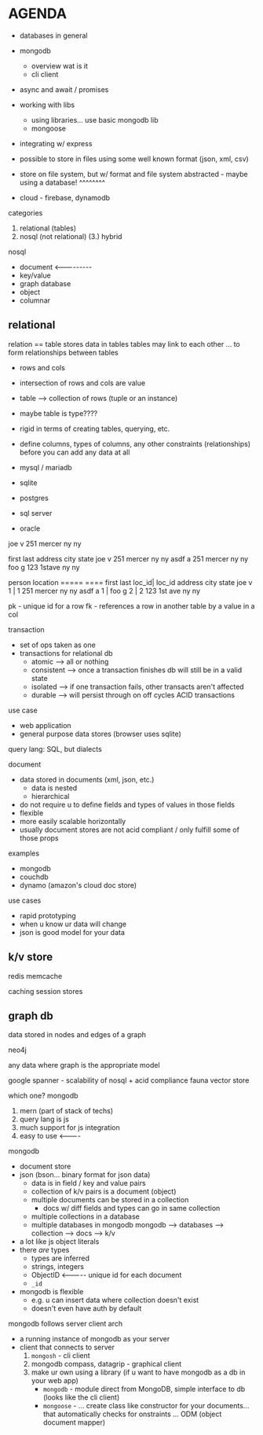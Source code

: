 # AGENDA

* databases in general
* mongodb
    * overview wat is it
    * cli client
* async and await / promises
* working with libs
    * using libraries... use basic mongodb lib
    * mongoose
* integrating w/ express




* possible to store in files using some well known format (json, xml, csv)
* store on file system, but w/ format and file system abstracted - maybe using a database!
^^^^^^^^
* cloud - firebase, dynamodb


categories

1. relational (tables)
2. nosql (not relational)
(3.) hybrid

nosql

* document <---------
* key/value
* graph database
* object
* columnar

## relational

relation == table
stores data in tables
tables may link to each other ... to form relationships between tables


* rows and cols
* intersection of rows and cols are value
* table --> collection of rows (tuple or an instance)
* maybe table is type????
* rigid in terms of creating tables, querying, etc.
* define columns, types of columns, any other constraints (relationships) before you can add any data at all

* mysql / mariadb
* sqlite
* postgres
* sql server
* oracle

joe
v
251 mercer
ny
ny



first last address      city state
joe   v    251 mercer   ny   ny
asdf  a    251 mercer   ny   ny
foo   g    123 1stave   ny   ny

person          location
=====           ====
first last   loc_id| loc_id address      city state
joe   v      1     | 1      251 mercer   ny   ny
asdf  a      1     | 
foo   g      2     | 2       123 1st ave   ny   ny

pk - unique id for a row
fk - references a row in another table by a value in a col

transaction

* set of ops taken as one
* transactions for relational db
    * atomic --> all or nothing
    * consistent --> once a transaction finishes db will still be in a valid state
    * isolated --> if one transaction fails, other transacts aren't affected
    * durable --> will persist through on off cycles
ACID transactions

use case

* web application
* general purpose data stores (browser uses sqlite)

query lang: SQL, but dialects


document

* data stored in documents (xml, json, etc.)
    * data is nested
    * hierarchical
* do not require u to define fields and types of values in those fields
* flexible
* more easily scalable horizontally
* usually document stores are not acid compliant / only fulfill some of those props

examples

* mongodb
* couchdb
* dynamo (amazon's cloud doc store)

use cases

* rapid prototyping
* when u know ur data will change
* json is good model for your data


## k/v store

redis
memcache

caching
session stores

## graph db

data stored in nodes and edges of a graph

neo4j

any data where graph is the appropriate model

google spanner - scalability of nosql + acid compliance
fauna
vector store


which one? mongodb

1. mern (part of stack of techs)
2. query lang is js
3. much support for js integration
4. easy to use <----

mongodb

* document store
* json (bson... binary format for json data)
    * data is in field / key and value pairs
    * collection of k/v pairs is a document (object)
    * multiple documents can be stored in a collection
        * docs w/ diff fields and types can go in same collection
    * multiple collections in a database
    * multiple databases in mongodb
mongodb --> databases --> collection --> docs --> k/v
* a lot like js object literals
* there _are_ types
    * types are inferred
    * strings, integers
    * ObjectID <----- unique id for each document
    * `_id`
* mongodb is flexible
    * e.g. u can insert data where collection doesn't exist
    * doesn't even have auth by default

mongodb follows server client arch

* a running instance of mongodb as your server
* client that connects to server
    1. `mongosh` - cli client
    2. mongodb compass, datagrip - graphical client
    3. make ur own using a library (if u want to have mongodb as a db in your web app)
        * `mongodb` - module direct from MongoDB, simple interface to db (looks like the cli client)
        * `mongoose` - ... create class like constructor for your documents... that automatically checks for onstraints ... ODM (object document mapper)



    
























































